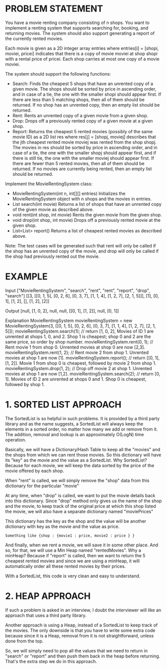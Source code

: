 # PROBLEM STATEMENT

You have a movie renting company consisting of n shops. You want to implement a renting system that supports searching for, booking, and returning movies. The system should also support generating a report of the currently rented movies.

Each movie is given as a 2D integer array entries where entries[i] = [shopi, moviei, pricei] indicates that there is a copy of movie moviei at shop shopi with a rental price of pricei. Each shop carries at most one copy of a movie moviei.

The system should support the following functions:

 - Search: Finds the cheapest 5 shops that have an unrented copy of a given movie. The shops should be sorted by price in ascending order, and in case of a tie, the one with the smaller shopi should appear first. If there are less than 5 matching shops, then all of them should be returned. If no shop has an unrented copy, then an empty list should be returned.
 - Rent: Rents an unrented copy of a given movie from a given shop.
 - Drop: Drops off a previously rented copy of a given movie at a given shop.
 - Report: Returns the cheapest 5 rented movies (possibly of the same movie ID) as a 2D list res where res[j] = [shopj, moviej] describes that the jth cheapest rented movie moviej was rented from the shop shopj. The movies in res should be sorted by price in ascending order, and in case of a tie, the one with the smaller shopj should appear first, and if there is still tie, the one with the smaller moviej should appear first. If there are fewer than 5 rented movies, then all of them should be returned. If no movies are currently being rented, then an empty list should be returned.
  
Implement the MovieRentingSystem class:

 - MovieRentingSystem(int n, int[][] entries) Initializes the MovieRentingSystem object with n shops and the movies in entries.
 - List<Integer> search(int movie) Returns a list of shops that have an unrented copy of the given movie as described above.
 - void rent(int shop, int movie) Rents the given movie from the given shop.
 - void drop(int shop, int movie) Drops off a previously rented movie at the given shop.
 - List<List<Integer>> report() Returns a list of cheapest rented movies as described above.
  
Note: The test cases will be generated such that rent will only be called if the shop has an unrented copy of the movie, and drop will only be called if the shop had previously rented out the movie.

# EXAMPLE

Input
["MovieRentingSystem", "search", "rent", "rent", "report", "drop", "search"]
[[3, [[0, 1, 5], [0, 2, 6], [0, 3, 7], [1, 1, 4], [1, 2, 7], [2, 1, 5]]], [1], [0, 1], [1, 2], [], [1, 2], [2]]

Output
[null, [1, 0, 2], null, null, [[0, 1], [1, 2]], null, [0, 1]]

Explanation
MovieRentingSystem movieRentingSystem = new MovieRentingSystem(3, [[0, 1, 5], [0, 2, 6], [0, 3, 7], [1, 1, 4], [1, 2, 7], [2, 1, 5]]);
movieRentingSystem.search(1);  // return [1, 0, 2], Movies of ID 1 are unrented at shops 1, 0, and 2. Shop 1 is cheapest; shop 0 and 2 are the same price, so order by shop number.
movieRentingSystem.rent(0, 1); // Rent movie 1 from shop 0. Unrented movies at shop 0 are now [2,3].
movieRentingSystem.rent(1, 2); // Rent movie 2 from shop 1. Unrented movies at shop 1 are now [1].
movieRentingSystem.report();   // return [[0, 1], [1, 2]]. Movie 1 from shop 0 is cheapest, followed by movie 2 from shop 1.
movieRentingSystem.drop(1, 2); // Drop off movie 2 at shop 1. Unrented movies at shop 1 are now [1,2].
movieRentingSystem.search(2);  // return [0, 1]. Movies of ID 2 are unrented at shops 0 and 1. Shop 0 is cheapest, followed by shop 1.

# **1. SORTED LIST APPROACH**
The SortedList is so helpful in such problems. It is provided by a third party library and as the name suggests, a SortedList will always keep the elements in a sorted order, no matter how many we add or remove from it. The addition, removal and lookup is an approximately O(LogN) time operation.

Basically, we will have a Dictionary/Hash Table to keep all the "movies" and the shops from which we can rent those movies. So this dictionary will have its "key" as the movie and the value as a SortedList. Why SortedList? Because for each movie, we will keep the data sorted by the price of the movie offered by each shop. 

When "rent" is called, we will simply remove the "shop" data from this dictionary for the particular "movie"

At any time, when "drop" is called, we want to put the movie details back into this dictionary. Since "drop" method only gives us the name of the shop and the movie, to keep track of the original price at which this shop listed the movie, we will also have a separate dictionary named "moviePrices"

This dictionary has the key as the shop and the value will be another dictionary with key as the movie and the value as price.

	Something like {shop : {movie1 : price, movie2 : price } }
	
And finally, when we rent a movie, we will save it in some other place. And so, for that, we will use a Min Heap named "rentedMovies". Why a minHeap? Because if "report" is called, then we want to return the 5 cheapest rented movies and since we are using a minHeap, it will automatically order all these rented movies by their prices.

With a SortedList, this code is very clean and easy to understand.

# **2. HEAP APPROACH**

If such a problem is asked in an interview, I doubt the interviewer will like an approach that uses a third party library.

Another approach is using a Heap, instead of a SortedList to keep track of the movies. The only downside is that you have to write some extra code because since it is a Heap, removal from it is not straightforward, unless done from the top.

So, we will simply need to pop all the values that we need to return in "search" or "report" and then push them back in the heap before returning. That's the extra step we do in this approach.